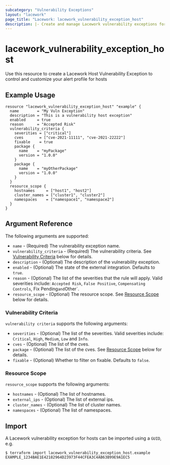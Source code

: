 ```yaml
---
subcategory: "Vulnerability Exceptions"
layout: "lacework"
page_title: "Lacework: lacework_vulnerability_exception_host"
description: |- Create and manage Lacework vulnerability exceptions for hosts
---
```


# lacework\_vulnerability\_exception\_host

Use this resource to create a Lacework Host Vulnerability Exception to control and customize your alert profile for hosts

## Example Usage

```hcl
resource "lacework_vulnerability_exception_host" "example" {
  name        = "My Vuln Exception"
  description = "This is a vulnerability host exception"
  enabled     = true
  reason      = "Accepted Risk"
  vulnerability_criteria {
    severities = ["critical"]
    cves       = ["cve-2021-11111", "cve-2021-22222"]
    fixable    = true
    package {
      name    = "myPackage"
      version = "1.0.0"
    }
    package {
      name    = "myOtherPackage"
      version = "1.0.0"
    }
  }
  resource_scope {
    hostnames     = ["host1", "host2"]
    cluster_names = ["cluster1", "cluster2"]
    namespaces    = ["namespace1", "namespace2"]
  } 
}
```

## Argument Reference

The following arguments are supported:

* `name` - (Required) The vulnerability exception name.
* `vulnerability_criteria` - (Required) The vulnerability criteria.
  See [Vulnerability Criteria](#vulnerability-criteria) below for details.
* `description` - (Optional) The description of the vulnerability exception.
* `enabled` - (Optional) The state of the external integration. Defaults to `true`.
* `reason` - (Optional) The list of the severities that the rule will apply. Valid severities include:
  `Accepted Risk`, `False Positive`, `Compensating Controls`, Fix Pending` and `Other`.
* `resource_scope` - (Optional) The resource scope. See [Resource Scope](#resource-scope) below for details.
  
### Vulnerability Criteria

`vulnerability criteria` supports the following arguments:

* `severities` - (Optional) The list of the severities. Valid severities include:
  `Critical`, `High`, `Medium`, `Low` and `Info`.
* `cves` - (Optional) The list of the cves.
* `package` - (Optional) The list of the cves. See [Resource Scope](#resource-scope) below for details.
* `fixable` - (Optional) Whether to filter on fixable. Defaults to `false`.

### Resource Scope

`resource_scope` supports the following arguments:

* `hostnames` - (Optional) The list of hostnames.
* `external_ips` - (Optional) The list of external ips.
* `cluster_names` - (Optional) The list of cluster names.
* `namespaces` - (Optional) The list of namespaces.

## Import

A Lacework vulnerability exception for hosts can be imported using a `GUID`, e.g.

```
$ terraform import lacework_vulnerability_exception_host.example EXAMPLE_1234BAE1E42182964D23973F44CFEA3C4AB63B99E9A1EC5
```
